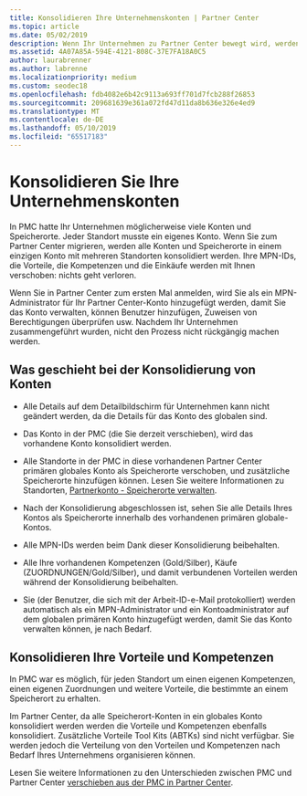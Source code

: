```yaml
---
title: Konsolidieren Ihre Unternehmenskonten | Partner Center
ms.topic: article
ms.date: 05/02/2019
description: Wenn Ihr Unternehmen zu Partner Center bewegt wird, werden alle Konten in einem einzigen Konto zusammengefasst.
ms.assetid: 4A07A85A-594E-4121-808C-37E7FA18A0C5
author: laurabrenner
ms.author: labrenne
ms.localizationpriority: medium
ms.custom: seodec18
ms.openlocfilehash: fdb4082e6b42c9113a693ff701d7fcb288f26853
ms.sourcegitcommit: 209681639e361a072fd47d11da8b636e326e4ed9
ms.translationtype: MT
ms.contentlocale: de-DE
ms.lasthandoff: 05/10/2019
ms.locfileid: "65517183"
---
```

# <a name="consolidate-your-company-accounts"></a>Konsolidieren Sie Ihre Unternehmenskonten

In PMC hatte Ihr Unternehmen möglicherweise viele Konten und Speicherorte. Jeder Standort musste ein eigenes Konto. Wenn Sie zum Partner Center migrieren, werden alle Konten und Speicherorte in einem einzigen Konto mit mehreren Standorten konsolidiert werden. Ihre MPN-IDs, die Vorteile, die Kompetenzen und die Einkäufe werden mit Ihnen verschoben: nichts geht verloren. 

Wenn Sie in Partner Center zum ersten Mal anmelden, wird Sie als ein MPN-Administrator für Ihr Partner Center-Konto hinzugefügt werden, damit Sie das Konto verwalten, können Benutzer hinzufügen, Zuweisen von Berechtigungen überprüfen usw. Nachdem Ihr Unternehmen zusammengeführt wurden, nicht den Prozess nicht rückgängig machen werden.

## <a name="what-happens-during-consolidation-of-accounts"></a>Was geschieht bei der Konsolidierung von Konten

- Alle Details auf dem Detailbildschirm für Unternehmen kann nicht geändert werden, da die Details für das Konto des globalen sind. 

- Das Konto in der PMC (die Sie derzeit verschieben), wird das vorhandene Konto konsolidiert werden. 

- Alle Standorte in der PMC in diese vorhandenen Partner Center primären globales Konto als Speicherorte verschoben, und zusätzliche Speicherorte hinzufügen können. Lesen Sie weitere Informationen zu Standorten, [Partnerkonto - Speicherorte verwalten](manage-locations.md).

- Nach der Konsolidierung abgeschlossen ist, sehen Sie alle Details Ihres Kontos als Speicherorte innerhalb des vorhandenen primären globale-Kontos.

- Alle MPN-IDs werden beim Dank dieser Konsolidierung beibehalten.

- Alle Ihre vorhandenen Kompetenzen (Gold/Silber), Käufe (ZUORDNUNGEN/Gold/Silber), und damit verbundenen Vorteilen werden während der Konsolidierung beibehalten.

- Sie (der Benutzer, die sich mit der Arbeit-ID-e-Mail protokolliert) werden automatisch als ein MPN-Administrator und ein Kontoadministrator auf dem globalen primären Konto hinzugefügt werden, damit Sie das Konto verwalten können, je nach Bedarf. 


## <a name="consolidating-your-benefits-and-competencies"></a>Konsolidieren Ihre Vorteile und Kompetenzen

In PMC war es möglich, für jeden Standort um einen eigenen Kompetenzen, einen eigenen Zuordnungen und weitere Vorteile, die bestimmte an einem Speicherort zu erhalten.

Im Partner Center, da alle Speicherort-Konten in ein globales Konto konsolidiert werden werden die Vorteile und Kompetenzen ebenfalls konsolidiert. Zusätzliche Vorteile Tool Kits (ABTKs) sind nicht verfügbar. Sie werden jedoch die Verteilung von den Vorteilen und Kompetenzen nach Bedarf Ihres Unternehmens organisieren können.

Lesen Sie weitere Informationen zu den Unterschieden zwischen PMC und Partner Center [verschieben aus der PMC in Partner Center](pmc-to-partner-center.md). 